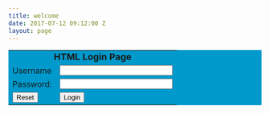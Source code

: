 ```yaml
---
title: welcome
date: 2017-07-12 09:12:00 Z
layout: page
---
```


<html>
<body>
<form>
<table width="20%" bgcolor="0099CC" align="center">

<tr>
<td colspan=2><center><font size=4><b>HTML Login Page</b></font></center></td>
</tr>

<tr>
<td>Username</td>
<td><input type="text" size=25 name="userid"></td>
</tr>

<tr>
<td>Password:</td>
<td><input type="Password" size=25 name="pwd"></td>
</tr>

<tr>
<td ><input type="Reset"></td>
<td><input type="submit" onclick="check(this.form)" value="Login"></td>
</tr>

</table>
</form>
<script language="javascript">
function check(form)
{

if(form.userid.value == "Roseindia" && form.pwd.value == "Roseindia")
{
window.open('target.html')
}
else
{
alert("Error Password or Username")
}
}
</script>

</body>
</html>